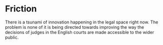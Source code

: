 # Friction
There is a tsunami of innovation happening in the legal space right now. The problem is none of it is being directed towards improving the way the decisions of judges in the English courts are made accessible to the wider public.
